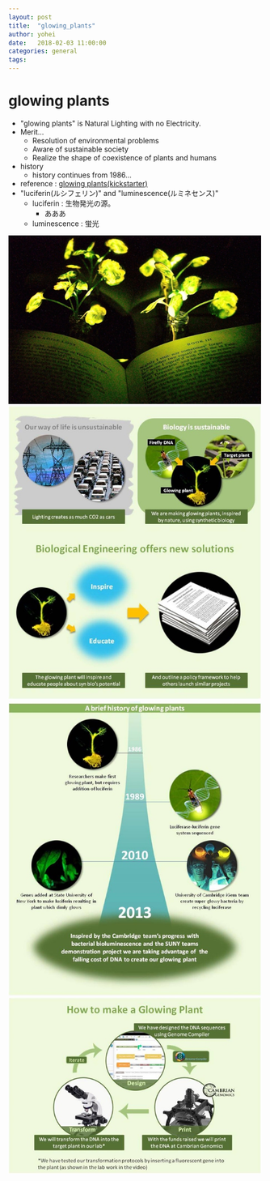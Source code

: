 ```yaml
---
layout: post
title:  "glowing_plants"
author: yohei
date:   2018-02-03 11:00:00
categories: general
tags: 
---
```


# glowing plants
- "glowing plants" is Natural Lighting with no Electricity.
- Merit...
  - Resolution of environmental problems
  - Aware of sustainable society
  - Realize the shape of coexistence of plants and humans
- history
  - history continues from 1986...
- reference : [glowing plants(kickstarter)](https://www.kickstarter.com/projects/antonyevans/glowing-plants-natural-lighting-with-no-electricit)
- "luciferin(ルシフェリン)" and "luminescence(ルミネセンス)"
  - luciferin : 生物発光の源。
    - あああ
  - luminescence : 蛍光

<img src="/images/glowing_plants.jpg" width="500px">
<img src="/images/glowing_plants_2.jpg" width="500px">
<img src="/images/glowing_plants_3.jpg" width="500px">
<img src="/images/glowing_plants_4.jpg" width="500px">

